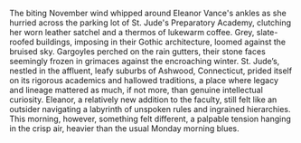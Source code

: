 The biting November wind whipped around Eleanor Vance's ankles as she hurried across the parking lot of St. Jude's Preparatory Academy, clutching her worn leather satchel and a thermos of lukewarm coffee.  Grey, slate-roofed buildings, imposing in their Gothic architecture, loomed against the bruised sky.  Gargoyles perched on the rain gutters, their stone faces seemingly frozen in grimaces against the encroaching winter.  St. Jude’s, nestled in the affluent, leafy suburbs of Ashwood, Connecticut, prided itself on its rigorous academics and hallowed traditions, a place where legacy and lineage mattered as much, if not more, than genuine intellectual curiosity.  Eleanor, a relatively new addition to the faculty, still felt like an outsider navigating a labyrinth of unspoken rules and ingrained hierarchies.  This morning, however, something felt different, a palpable tension hanging in the crisp air, heavier than the usual Monday morning blues.
